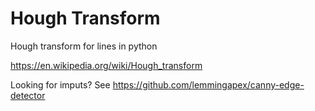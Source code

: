 # Hough Transform
Hough transform for lines in python

https://en.wikipedia.org/wiki/Hough_transform

Looking for imputs?  See https://github.com/lemmingapex/canny-edge-detector
